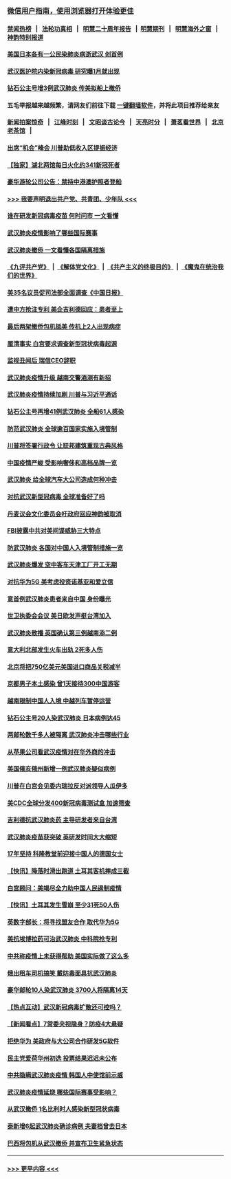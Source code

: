 ### [微信用户指南，使用浏览器打开体验更佳](https://github.com/gfw-breaker/banned-news1/blob/master/indexes/wechat-guide.md?t=0)
#### [禁闻热榜](热点新闻.md?t=0)  &nbsp;&nbsp;|&nbsp;&nbsp; [法轮功真相](https://github.com/gfw-breaker/truth/blob/master/README.md?t=0) &nbsp;&nbsp;|&nbsp;&nbsp; [明慧二十周年报告](https://github.com/gfw-breaker/mh-reports/blob/master/README.md?t=0) &nbsp;&nbsp;|&nbsp;&nbsp;[明慧期刊](https://github.com/gfw-breaker/mh-qikan) &nbsp;&nbsp;|&nbsp;&nbsp; [明慧海外之窗](https://github.com/gfw-breaker/mh-news/blob/master/README.md?t=0) &nbsp;&nbsp;|&nbsp;&nbsp; [神韵特别报道](https://github.com/gfw-breaker/mh-news/blob/master/shenyun.md?t=0)
#### [美国日本各有一公民染肺炎病逝武汉 创首例](../pages/nsc418/n11853509.md?t=02081855) 
#### [武汉医护院内染新冠病毒 研究曝1月就出现](../pages/nsc418/n11852928.md?t=02081855) 
#### [钻石公主号增3例武汉肺炎 传美拟船上撤侨](../pages/nsc418/n11853240.md?t=02081855) 
#### 五毛举报越来越频繁，请网友们前往下载 [一键翻墙软件](https://github.com/gfw-breaker/ssr-accounts)，并将此项目推荐给亲友
#### [新闻拍案惊奇](https://github.com/gfw-breaker/banned-news1/blob/master/pages/link4.md) &nbsp;&nbsp;|&nbsp;&nbsp; [江峰时刻](https://github.com/gfw-breaker/banned-news1/blob/master/pages/link4.md) &nbsp;&nbsp;|&nbsp;&nbsp; [文昭谈古论今](https://github.com/gfw-breaker/banned-news1/blob/master/pages/link4.md) &nbsp;&nbsp;|&nbsp;&nbsp; [天亮时分](https://github.com/gfw-breaker/banned-news1/blob/master/pages/link4.md) &nbsp;&nbsp;|&nbsp;&nbsp; [萧茗看世界](https://github.com/gfw-breaker/banned-news1/blob/master/pages/link4.md) &nbsp;&nbsp;|&nbsp;&nbsp; [北京老茶馆](https://github.com/gfw-breaker/banned-news1/blob/master/pages/link4.md) &nbsp;&nbsp;|&nbsp;&nbsp; 
#### [出席“机会”峰会 川普助低收入区提振经济](../pages/nsc418/n11853232.md?t=02081855) 
#### [【独家】湖北两馆每日火化约341新冠死者](../pages/nsc418/n11845444.md?t=02081855) 
#### [豪华游轮公司公告：禁持中港澳护照者登船](../pages/nsc418/n11852761.md?t=02081855) 
#### [>>> 我要声明退出共产党、共青团、少年队 <<<](https://github.com/begood0513/goodnews/blob/master/quit/letter.md) 
#### [谁在研发新冠病毒疫苗 何时问市 一文看懂](../pages/nsc418/n11852840.md?t=02081855) 
#### [武汉肺炎疫情影响了哪些国际赛事](../pages/nsc418/n11852441.md?t=02081855) 
#### [武汉肺炎撤侨 一文看懂各国隔离措施](../pages/nsc418/n11844216.md?t=02081855) 
#### [《九评共产党》](https://github.com/begood0513/9ping.md/blob/master/README.md) &nbsp;|&nbsp; [《解体党文化》](../../../../jtdwh.md/blob/master/README.md)  &nbsp;|&nbsp; [《共产主义的终极目的》](../../../../gczydzjmd.md/blob/master/README.md) &nbsp;|&nbsp; [《魔鬼在统治我们的世界》](../../../../mgztzwmdsj.md/blob/master/README.md) 
#### [美35名议员促司法部全面调查《中国日报》](../pages/nsc418/n11852435.md?t=02081855) 
#### [遭中方抢注专利 美企吉利德回应：患者至上](../pages/nsc418/n11852037.md?t=02081855) 
#### [最后两架撤侨包机抵美 传机上2人出现病症](../pages/nsc418/n11852173.md?t=02081855) 
#### [厘清事实 白宫要求调查新型冠状病毒起源](../pages/nsc418/n11852106.md?t=02081855) 
#### [监视丑闻后 瑞信CEO辞职](../pages/nsc418/n11852127.md?t=02081855) 
#### [武汉肺炎疫情升级 越南交警酒测有新招](../pages/nsc418/n11851632.md?t=02081855) 
#### [武汉肺炎疫情持续加剧 川普与习近平通话](../pages/nsc418/n11851613.md?t=02081855) 
#### [钻石公主号再增41例武汉肺炎 全船61人感染](../pages/nsc418/n11850401.md?t=02081855) 
#### [防范武汉肺炎 全球逾百国家实施入境管制](../pages/nsc418/n11850557.md?t=02081855) 
#### [川普将签署行政令 让联邦建筑重现古典风格](../pages/nsc418/n11850654.md?t=02081855) 
#### [中国疫情严峻 受影响奢侈和高档品牌一览](../pages/nsc418/n11850319.md?t=02081855) 
#### [武汉肺炎 给全球汽车大公司造成何种冲击](../pages/nsc418/n11850056.md?t=02081855) 
#### [对抗武汉新型冠病毒 全球准备好了吗](../pages/nsc418/n11850142.md?t=02081855) 
#### [丹麦议会文化委员会吁政府回应神韵被取消](../pages/nsc418/n11849312.md?t=02081855) 
#### [FBI披露中共对美间谍威胁三大特点](../pages/nsc418/n11849700.md?t=02081855) 
#### [防武汉肺炎 各国对中国人入境管制措施一览](../pages/nsc418/n11838726.md?t=02081855) 
#### [武汉肺炎爆发 空中客车天津工厂开工无期](../pages/nsc418/n11849634.md?t=02081855) 
#### [对抗华为5G 美考虑投资诺基亚和爱立信](../pages/nsc418/n11849510.md?t=02081855) 
#### [意首例武汉肺炎患者来自中国 身份曝光](../pages/nsc418/n11849454.md?t=02081855) 
#### [世卫执委会会议 美日欧发声挺台湾加入](../pages/nsc418/n11849433.md?t=02081855) 
#### [武汉肺炎散播 英国确认第三例越南添二例](../pages/nsc418/n11849439.md?t=02081855) 
#### [意大利北部发生火车出轨 2死多人伤](../pages/nsc418/n11848999.md?t=02081855) 
#### [北京将把750亿美元美国进口商品关税减半](../pages/nsc418/n11848896.md?t=02081855) 
#### [京都男子本土感染 曾1天接待300中国游客](../pages/nsc418/n11848641.md?t=02081855) 
#### [越南限制中国人入境 中越列车暂停运营](../pages/nsc418/n11847844.md?t=02081855) 
#### [钻石公主号20人染武汉肺炎 日本病例达45](../pages/nsc418/n11847823.md?t=02081855) 
#### [两邮轮数千多人被隔离 武汉肺炎冲击哪些行业](../pages/nsc418/n11847456.md?t=02081855) 
#### [从苹果公司看武汉疫情对在华外商的冲击](../pages/nsc418/n11847586.md?t=02081855) 
#### [美国俄亥俄州新增一例武汉肺炎疑似病例](../pages/nsc418/n11847714.md?t=02081855) 
#### [川普在白宫会见委内瑞拉反对派领导人瓜伊多](../pages/nsc418/n11847391.md?t=02081855) 
#### [美CDC全球分发400新冠病毒测试盒 加速筛查](../pages/nsc418/n11847260.md?t=02081855) 
#### [吉利德抗武汉肺炎药 主导研发者来自台湾](../pages/nsc418/n11847064.md?t=02081855) 
#### [武汉肺炎疫苗获突破 英研发时间大大缩短](../pages/nsc418/n11846915.md?t=02081855) 
#### [17年坚持 科隆教堂前迎接中国人的德国女士](../pages/nsc418/n11846781.md?t=02081855) 
#### [【快讯】降落时滑出跑道 土耳其客机摔成三截](../pages/nsc418/n11847021.md?t=02081855) 
#### [白宫顾问：美竭尽全力助中国人民遏制疫情](../pages/nsc418/n11846756.md?t=02081855) 
#### [【快讯】土耳其发生雪崩 至少31死50人伤](../pages/nsc418/n11846680.md?t=02081855) 
#### [英数字部长：将寻找盟友合作 取代华为5G](../pages/nsc418/n11846485.md?t=02081855) 
#### [美抗埃博拉药可治武汉肺炎 中科院抢专利](../pages/nsc418/n11846409.md?t=02081855) 
#### [中共称疫情上未获得帮助 美国实际做了这么多](../pages/nsc418/n11846008.md?t=02081855) 
#### [俄出租车司机搞笑 戴防毒面具抗武汉肺炎](../pages/nsc418/n11845703.md?t=02081855) 
#### [豪华邮轮10人染武汉肺炎 3700人将隔离14天](../pages/nsc418/n11845543.md?t=02081855) 
#### [【热点互动】武汉新冠病毒扩散还可控吗？](../pages/nsc418/n11844750.md?t=02081855) 
#### [【新闻看点】7常委央视隐身？防疫4大悬疑](../pages/nsc418/n11844611.md?t=02081855) 
#### [拒绝华为 美政府与大公司合作研发5G软件](../pages/nsc418/n11844625.md?t=02081855) 
#### [民主党爱荷华州初选 投票结果迟迟未公布](../pages/nsc418/n11844207.md?t=02081855) 
#### [中共隐瞒武汉肺炎疫情 韩国人中使馆前示威](../pages/nsc418/n11844084.md?t=02081855) 
#### [武汉肺炎疫情延烧 哪些国际赛事受影响？](../pages/nsc418/n11843958.md?t=02081855) 
#### [从武汉撤侨 1名比利时人感染新型冠状病毒](../pages/nsc418/n11843977.md?t=02081855) 
#### [泰新增6起武汉肺炎确诊病例 夫妻档曾去日本](../pages/nsc418/n11843900.md?t=02081855) 
#### [巴西将包机从武汉撤侨 并宣布卫生紧急状态](../pages/nsc418/n11843418.md?t=02081855) 

----
#### [ >>> 更早内容 <<< ](../indexes/nsc418-earlier.md)
